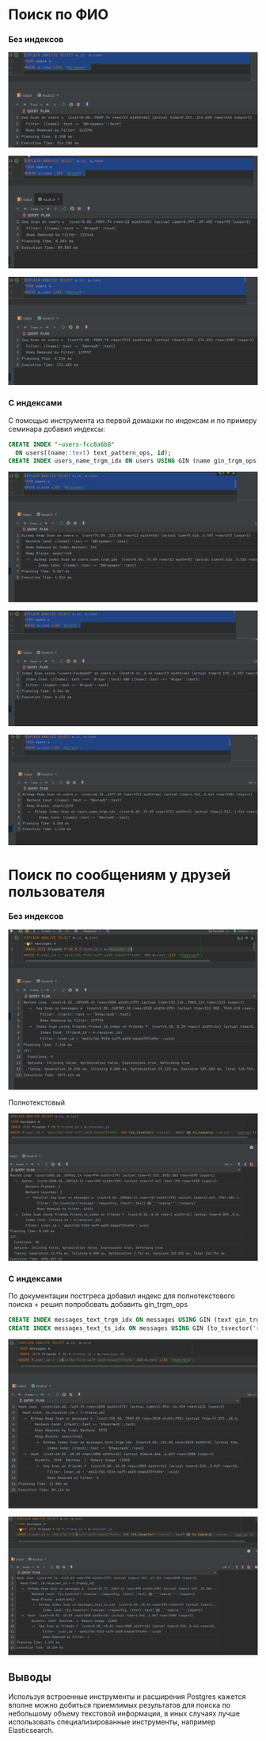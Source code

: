 # Поиск по ФИО 

### Без индексов

![img.png](img.png)

![img_1.png](img_1.png)

![img_2.png](img_2.png)

### С индексами

С помощью инструмента из первой домашки по индексам и по примеру семинара добавил индексы:
```sql
CREATE INDEX "~users-fcc8a6b8"
  ON users((name::text) text_pattern_ops, id);
CREATE INDEX users_name_trgm_idx ON users USING GIN (name gin_trgm_ops);
```

![img_3.png](img_3.png)

![img_4.png](img_4.png)

![img_5.png](img_5.png)


# Поиск по сообщениям у друзей пользователя

### Без индексов

![img_6.png](img_6.png)

Полнотекстовый

![img_7.png](img_7.png)

### С индексами

По документации постгреса добавил индекс для полнотекстового поиска + решил попробовать добавить gin_trgm_ops

```sql
CREATE INDEX messages_text_trgm_idx ON messages USING GIN (text gin_trgm_ops);
CREATE INDEX messages_text_ts_idx ON messages USING GIN (to_tsvector('russian', text));
```

![img_8.png](img_8.png)

![img_9.png](img_9.png)


## Выводы

Используя встроенные инструменты и расширения Postgres кажется вполне можно добиться приемлимых результатов для поиска по небольшому объему текстовой информации, в иных случаях лучше использовать специализированные инструменты, например Elasticsearch.